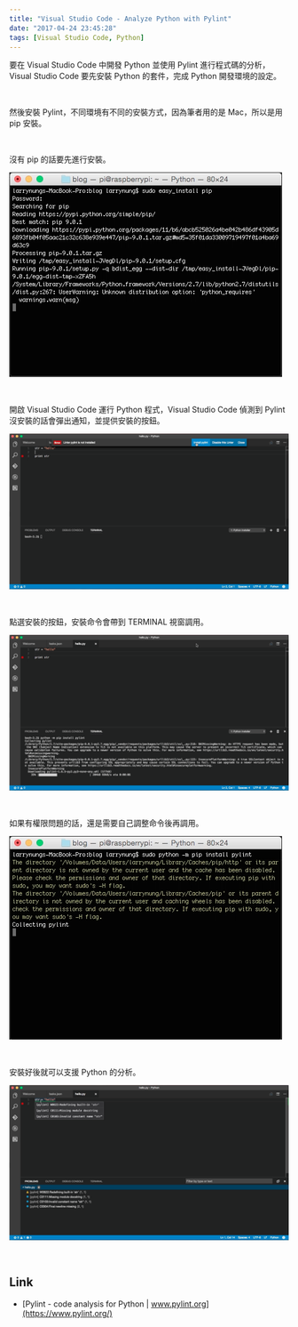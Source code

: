 ```yaml
---
title: "Visual Studio Code - Analyze Python with Pylint"
date: "2017-04-24 23:45:28"
tags: [Visual Studio Code, Python]
---
```



要在 Visual Studio Code 中開發 Python 並使用 Pylint 進行程式碼的分析，Visual Studio Code 要先安裝 Python 的套件，完成 Python 開發環境的設定。   

<!-- More -->

<br/>


然後安裝 Pylint，不同環境有不同的安裝方式，因為筆者用的是 Mac，所以是用 pip 安裝。 

<br/> 


沒有 pip 的話要先進行安裝。    

![1.png](1.png)

<br/>


開啟 Visual Studio Code 運行 Python 程式，Visual Studio Code 偵測到 Pylint 沒安裝的話會彈出通知，並提供安裝的按鈕。  

![2.png](2.png)

<br/>


點選安裝的按鈕，安裝命令會帶到 TERMINAL 視窗調用。  

![3.png](3.png)

<br/>


如果有權限問題的話，還是需要自己調整命令後再調用。  

![4.png](4.png)

<br/>


安裝好後就可以支援 Python 的分析。  

![5.png](5.png)

<br/>


Link
----
* [Pylint - code analysis for Python | www.pylint.org](https://www.pylint.org/)
